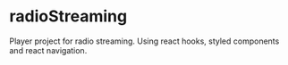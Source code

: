 # radioStreaming
Player project for radio streaming. Using react hooks, styled components and react navigation.
